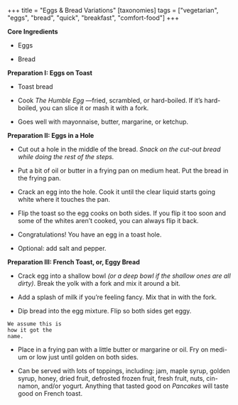+++
title = "Eggs & Bread Variations"
[taxonomies]
tags = ["vegetarian", "eggs", "bread", "quick", "breakfast", "comfort-food"]
+++

**Core Ingredients**

- Eggs

- Bread

**Preparation I: Eggs on Toast**

- Toast bread

- Cook _The Humble Egg_ —fried, scrambled, or hard-boiled. If it’s hard-boiled,
  you can slice it or mash it with a fork.

- Goes well with mayonnaise, butter, margarine, or ketchup.

**Preparation II: Eggs in a Hole**

- Cut out a hole in the middle of the bread. _Snack on the cut-out bread while
  doing the rest of the steps._

- Put a bit of oil or butter in a frying pan on medium heat. Put the bread in
  the frying pan.

- Crack an egg into the hole. Cook it until the clear liquid starts going
  white where it touches the pan.

- Flip the toast so the egg cooks on both sides. If you flip
  it too soon and some of the whites aren’t cooked, you
  can always flip it back.

- Congratulations! You have an egg in a toast hole.

- Optional: add salt and pepper.

**Preparation III: French Toast, or, Eggy Bread**

- Crack egg into a shallow bowl _(or a deep bowl if the shallow ones are all dirty)_.
  Break the yolk with a fork and mix it around a bit.

- Add a splash of milk if you’re feeling fancy. Mix that in with the fork.

- Dip bread into the egg mixture. Flip so both sides get eggy.

```
We assume this is
how it got the
name.
```

- Place in a frying pan with a little butter or margarine or oil. Fry on medi-
  um or low just until golden on both sides.

- Can be served with lots of toppings, including: jam, maple syrup, golden
  syrup, honey, dried fruit, defrosted frozen fruit, fresh fruit, nuts, cin-
  namon, and/or yogurt. Anything that tasted good on _Pancakes_ will taste
  good on French toast.
